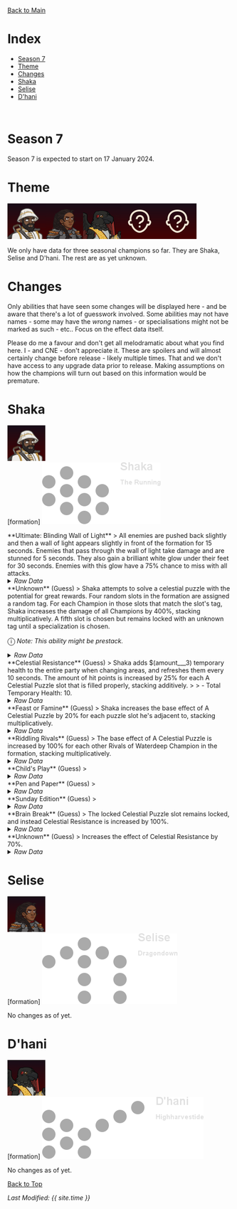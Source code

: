 [Back to Main](index.md)

# Index

* [Season 7](#season-7)
* [Theme](#theme)
* [Changes](#changes)
* [Shaka](#shaka)
* [Selise](#selise)
* [D'hani](#d'hani)
<br />

# Season 7

Season 7 is expected to start on 17 January 2024.

# Theme

![Shaka Season Portrait](images/season_7/shaka.png)![Selise Season Portrait](images/season_7/selise.png)![D'hani Season Portrait](images/season_7/dhani.png)![Unknown Season Champion Portrait](images/general/unknown_champion.png)![Unknown Season Champion Portrait](images/general/unknown_champion.png)

We only have data for three seasonal champions so far. They are Shaka, Selise and D'hani. The rest are as yet unknown.

# Changes

Only abilities that have seen some changes will be displayed here - and be aware that there's a lot of guesswork involved. Some abilities may not have names - some may have the *wrong* names - or specialisations might not be marked as such - etc.. Focus on the effect data itself.

Please do me a favour and don't get all melodramatic about what you find here. I - and CNE - don't appreciate it. These are spoilers and will almost certainly change before release - likely multiple times. That and we don't have access to any upgrade data prior to release. Making assumptions on how the champions will turn out based on this information would be premature.

# Shaka

![Shaka Portrait](images/season_7/shaka.png)
<br /><span class="formationTooltip">[formation]
    <span class="formationTooltipContents">
        ![Formation Layout for Shaka](images/season_7/shaka_formation.png)
    </span>
</span>

<div markdown="1" class="abilityBorder"><div markdown="1" class="abilityBorderInner">
**Ultimate: Blinding Wall of Light**
> All enemies are pushed back slightly and then a wall of light appears slightly in front of the formation for 15 seconds. Enemies that pass through the wall of light take damage and are stunned for 5 seconds. They also gain a brilliant white glow under their feet for 30 seconds. Enemies with this glow have a 75% chance to miss with all attacks.
<details><summary><em>Raw Data</em></summary>
<p>
<pre>
{
    "description": "All enemies are pushed back slightly and then a wall of light appears slightly in front of the formation for 15 seconds.",
    "long_description": "All enemies are pushed back slightly and then a wall of light appears slightly in front of the formation for 15 seconds. Enemies that pass through the wall of light take damage and are stunned for 5 seconds. They also gain a brilliant white glow under their feet for 30 seconds. Enemies with this glow have a 75% chance to miss with all attacks.",
    "damage_modifier": 0.03,
    "damage_types": ["magic"],
    "graphic_id": 10359,
    "target": "all",
    "aoe_radius": 0,
    "tags": [
        "ranged",
        "ultimate"
    ],
    "num_targets": 1,
    "animations": [{
        "projectile_count": 1,
        "projectile_details": {
            "graphic_loop_start": 29,
            "damage_on_enter": true,
            "aoe_rect": {
                "x": -10,
                "width": 20,
                "y": -235,
                "height": 250
            },
            "enter_effect": {
                "overlay": {"graphic_id": 10381},
                "for_time": 30,
                "effect_string": "attack_miss_chance,75"
            },
            "activate_effect": {
                "effect_string": "push_back_monster,10",
                "targets": ["monsters"]
            },
            "graphic_id": 10382,
            "wall_time": 15,
            "graphic_scale": 1.8,
            "graphic_loop_end": 34,
            "stun_time_on_enter": 5,
            "area_targets": [
                "area_bottom",
                "formation_front"
            ]
        },
        "type": "ranged_attack",
        "projectile": "wall",
        "shoot_frame": 10
    }],
    "name": "Blinding Wall of Light",
    "cooldown": 360,
    "id": 710
}
</pre>
</p>
</details>
</div></div>

<div markdown="1" class="abilityBorder"><div markdown="1" class="abilityBorderInner">
**Unknown** (Guess)
> Shaka attempts to solve a celestial puzzle with the potential for great rewards. Four random slots in the formation are assigned a random tag. For each Champion in those slots that match the slot's tag, Shaka increases the damage of all Champions by 400%, stacking multiplicatively. A fifth slot is chosen but remains locked with an unknown tag until a specialization is chosen.

<span style="font-size:1.2em;">ⓘ</span> *Note: This ability might be prestack.*
<details><summary><em>Raw Data</em></summary>
<p>
<pre>
{
    "effect_keys": [
        {"effect_string": "pre_stack_amount,400"},
        {
            "slot_effect": {
                "overlay": {
                    "manual_graphic": "shaka_puzzle",
                    "y": -20
                },
                "effect_string": "shaka_puzzle"
            },
            "medium_expressions": [
                "support",
                "dps",
                "gold",
                "speed",
                "healing"
            ],
            "off_when_benched": true,
            "additional_easy_slots": 0,
            "random_seed_add": 0,
            "effect_string": "shaka_celestial_puzzle",
            "match_slot_effect": {
                "overlay": {"graphic_id": 10381},
                "effect_string": "shaka_puzzle_match"
            },
            "easy_expressions": [
                "male|!female",
                "female|!male"
            ],
            "easy_slots": 2,
            "hard_expressions": [
                "human",
                "kobold",
                "elf",
                "dwarf",
                "tiefling",
                "gnome",
                "half-elf",
                "halfling",
                "dragonborn",
                "aasimar",
                "aarakocra"
            ],
            "hard_slots": 1,
            "medium_slots": 1
        },
        {
            "amount_expr": "upgrade_amount(13416,0)",
            "amount_updated_listeners": ["slot_changed"],
            "has_effect_key": "shaka_puzzle_match",
            "off_when_benched": true,
            "show_bonus": true,
            "amount_func": "mult",
            "stack_func": "per_slot",
            "effect_string": "hero_dps_multiplier_mult,0",
            "targets": ["active_campaign"]
        }
    ],
    "requirements": "",
    "description": {"desc": "Shaka attempts to solve a celestial puzzle with the potential for great rewards. Four random slots in the formation are assigned a random tag. For each Champion in those slots that match the slot's tag, Shaka increases the damage of all Champions by $(amount)%, stacking multiplicatively. A fifth slot is chosen but remains locked with an unknown tag until a specialization is chosen."},
    "id": 1784,
    "flavour_text": "",
    "graphic_id": 10368,
    "properties": {
        "indexed_effect_properties": true,
        "use_outgoing_description": true,
        "is_formation_ability": true,
        "default_bonus_index": 1,
        "per_effect_index_bonuses": true
    }
}
</pre>
</p>
</details>
</div></div>

<div markdown="1" class="abilityBorder"><div markdown="1" class="abilityBorderInner">
**Celestial Resistance** (Guess)
> Shaka adds $(amount___3) temporary health to the entire party when changing areas, and refreshes them every 10 seconds. The amount of hit points is increased by 25% for each A Celestial Puzzle slot that is filled properly, stacking additively.
>  
> - Total Temporary Health: 10.
<details><summary><em>Raw Data</em></summary>
<p>
<pre>
{
    "effect_keys": [
        {
            "off_when_benched": true,
            "effect_string": "grant_all_instant_temporary_hp,10",
            "on_trigger": "on_broadcast_trigger,celestial_resistance_trigger",
            "targets": ["all"]
        },
        {
            "amount_updated_listeners": ["slot_changed"],
            "has_effect_key": "shaka_puzzle_match",
            "off_when_benched": true,
            "show_bonus": true,
            "amount_func": "add",
            "stack_func": "per_slot",
            "effect_string": "buff_upgrade,25,13417,0"
        },
        {
            "effect_string": "do_nothing,10",
            "comment": "This effect key is just so we have a base amount for the description. Things that buff celestial resistance should also buff this key."
        },
        {
            "off_when_benched": true,
            "effect_string": "broadcast_on_trigger,celestial_resistance_trigger,area_changed"
        },
        {
            "trigger_name": "on_timer",
            "off_when_benched": true,
            "effect_string": "broadcast_on_trigger,celestial_resistance_trigger",
            "trigger_params": ["10"]
        }
    ],
    "requirements": "",
    "description": {
        "post": {"conditions": [{
            "condition": "not static_desc",
            "desc": "^^Total Temporary Health: $(amount)"
        }]},
        "desc": "Shaka adds $(amount___3) temporary health to the entire party when changing areas, and refreshes them every 10 seconds. The amount of hit points is increased by $(not_buffed amount___2)% for each A Celestial Puzzle slot that is filled properly, stacking additively."
    },
    "id": 1785,
    "flavour_text": "",
    "graphic_id": 10355,
    "properties": {
        "indexed_effect_properties": true,
        "use_outgoing_description": true,
        "is_formation_ability": true,
        "default_bonus_index": 0,
        "per_effect_index_bonuses": true
    }
}
</pre>
</p>
</details>
</div></div>

<div markdown="1" class="abilityBorder"><div markdown="1" class="abilityBorderInner">
**Feast or Famine** (Guess)
> Shaka increases the base effect of A Celestial Puzzle by 20% for each puzzle slot he's adjacent to, stacking multiplicatively.
<details><summary><em>Raw Data</em></summary>
<p>
<pre>
{
    "effect_keys": [{
        "amount_updated_listeners": ["slot_changed"],
        "stacks_multiply": true,
        "has_effect_key": "shaka_puzzle",
        "show_bonus": true,
        "amount_func": "mult",
        "stack_func": "per_slot",
        "effect_string": "buff_upgrade,20,13416",
        "target": "adj"
    }],
    "requirements": "",
    "description": {"desc": "Shaka increases the base effect of A Celestial Puzzle by $(not_buffed amount)% for each puzzle slot he's adjacent to, stacking multiplicatively."},
    "id": 1786,
    "flavour_text": "",
    "graphic_id": 10356,
    "properties": {"is_formation_ability": true}
}
</pre>
</p>
</details>
</div></div>

<div markdown="1" class="abilityBorder"><div markdown="1" class="abilityBorderInner">
**Riddling Rivals** (Guess)
> The base effect of A Celestial Puzzle is increased by 100% for each other Rivals of Waterdeep Champion in the formation, stacking multiplicatively.
<details><summary><em>Raw Data</em></summary>
<p>
<pre>
{
    "effect_keys": [{
        "amount_updated_listeners": ["slot_changed"],
        "stacks_multiply": true,
        "show_bonus": true,
        "amount_func": "mult",
        "stack_func": "per_hero",
        "effect_string": "buff_upgrade,100,13416,0",
        "tag": "rivalswaterdeep"
    }],
    "requirements": "",
    "description": {"desc": "The base effect of A Celestial Puzzle is increased by $(not_buffed amount)% for each other Rivals of Waterdeep Champion in the formation, stacking multiplicatively."},
    "id": 1787,
    "flavour_text": "",
    "graphic_id": 0,
    "properties": {"is_formation_ability": true}
}
</pre>
</p>
</details>
</div></div>

<div markdown="1" class="abilityBorder"><div markdown="1" class="abilityBorderInner">
**Child's Play** (Guess)
> 
<details><summary><em>Raw Data</em></summary>
<p>
<pre>
{
    "effect_keys": [],
    "requirements": "",
    "description": {"desc": ""},
    "id": 1788,
    "flavour_text": "",
    "graphic_id": 0,
    "properties": {"is_formation_ability": true}
}
</pre>
</p>
</details>
</div></div>

<div markdown="1" class="abilityBorder"><div markdown="1" class="abilityBorderInner">
**Pen and Paper** (Guess)
> 
<details><summary><em>Raw Data</em></summary>
<p>
<pre>
{
    "effect_keys": [{"effect_string": "buff_upgrade,50,13416,0"}],
    "requirements": "",
    "description": {"desc": ""},
    "id": 1789,
    "flavour_text": "",
    "graphic_id": 0,
    "properties": {"is_formation_ability": true}
}
</pre>
</p>
</details>
</div></div>

<div markdown="1" class="abilityBorder"><div markdown="1" class="abilityBorderInner">
**Sunday Edition** (Guess)
> 
<details><summary><em>Raw Data</em></summary>
<p>
<pre>
{
    "effect_keys": [{"effect_string": "buff_upgrade,100,13416,0"}],
    "requirements": "",
    "description": {"desc": ""},
    "id": 1790,
    "flavour_text": "",
    "graphic_id": 0,
    "properties": {"is_formation_ability": true}
}
</pre>
</p>
</details>
</div></div>

<div markdown="1" class="abilityBorder"><div markdown="1" class="abilityBorderInner">
**Brain Break** (Guess)
> The locked Celestial Puzzle slot remains locked, and instead Celestial Resistance is increased by 100%.
<details><summary><em>Raw Data</em></summary>
<p>
<pre>
{
    "effect_keys": [{"effect_string": "buff_upgrade,100,13416"}],
    "requirements": "",
    "description": {"desc": "The locked Celestial Puzzle slot remains locked, and instead Celestial Resistance is increased by $amount%."},
    "id": 1791,
    "flavour_text": "",
    "graphic_id": 0,
    "properties": {"is_formation_ability": true}
}
</pre>
</p>
</details>
</div></div>

<div markdown="1" class="abilityBorder"><div markdown="1" class="abilityBorderInner">
**Unknown** (Guess)
> Increases the effect of Celestial Resistance by 70%.
<details><summary><em>Raw Data</em></summary>
<p>
<pre>
{
    "effect_keys": [
        {"effect_string": "buff_upgrade,70,13417,1"},
        {
            "show_description": false,
            "effect_string": "buff_upgrade,70,13417,3"
        }
    ],
    "requirements": "",
    "description": {"desc": "Increases the effect of Celestial Resistance by $amount%"},
    "id": 1799,
    "flavour_text": "",
    "graphic_id": 0,
    "properties": []
}
</pre>
</p>
</details>
</div></div>

# Selise

![Selise Portrait](images/season_7/selise.png)
<br /><span class="formationTooltip">[formation]
    <span class="formationTooltipContents">
        ![Formation Layout for Selise](images/season_7/selise_formation.png)
    </span>
</span>

No changes as of yet.

# D'hani

![D'hani Portrait](images/season_7/dhani.png)
<br /><span class="formationTooltip">[formation]
    <span class="formationTooltipContents">
        ![Formation Layout for D'hani](images/season_7/dhani_formation.png)
    </span>
</span>

No changes as of yet.


[Back to Top](#top)

*Last Modified: {{ site.time }}*